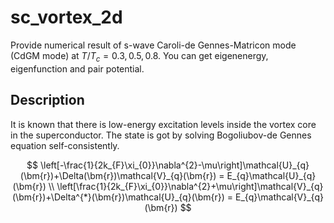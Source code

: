 # sc_vortex_2d
Provide numerical result of s-wave Caroli-de Gennes-Matricon mode (CdGM mode) at $T/T_c=0.3, 0.5, 0.8$.
You can get eigenenergy, eigenfunction and pair potential.

## Description
It is known that there is low-energy excitation levels inside the vortex core in the superconductor.
The state is got by solving Bogoliubov-de Gennes equation self-consistently.

$$
\left[-\frac{1}{2k_{F}\xi_{0}}\nabla^{2}-\mu\right]\mathcal{U}_{q}(\bm{r})+\Delta(\bm{r})\mathcal{V}_{q}(\bm{r}) = E_{q}\mathcal{U}_{q}(\bm{r}) \\
\left[\frac{1}{2k_{F}\xi_{0}}\nabla^{2}+\mu\right]\mathcal{V}_{q}(\bm{r})+\Delta^{*}(\bm{r})\mathcal{U}_{q}(\bm{r}) = E_{q}\mathcal{V}_{q}(\bm{r})  
$$
